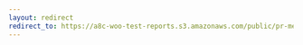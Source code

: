 ```yaml
---
layout: redirect
redirect_to: https://a8c-woo-test-reports.s3.amazonaws.com/public/pr-merge/38262/api/index.html
---
```

